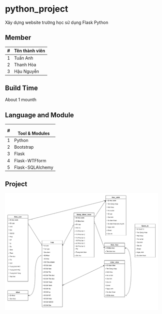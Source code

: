 # python_project
Xây dựng website trường học sử dụng Flask Python 

## Member

| # 	| Tên thành viên 	|
|---	|----------------	|
| 1 	| Tuấn Anh       	|
| 2 	| Thanh Hòa       	|
| 3 	| Hậu Nguyễn     	|

## Build Time
About 1 mounth

## Language and Module

| # 	| <br>Tool & Modules 	|
|---	|--------------------	|
| 1 	| Python             	|
| 2 	| Bootstrap          	|
| 3 	| Flask              	|
| 4 	| Flask-WTFform      	|
| 5 	| Flask-SQLAlchemy   	|

## Project 
![model](./do_an_diagram.png)